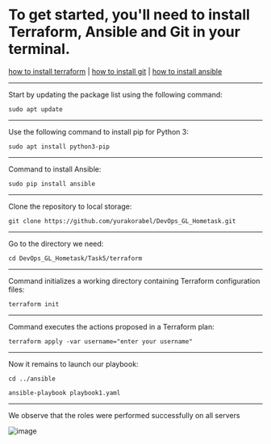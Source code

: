 # To get started, you'll need to install Terraform, Ansible and Git in your terminal. 

[how to install terraform](https://developer.hashicorp.com/terraform/tutorials/aws-get-started/install-cli)
 | 
[how to install git](https://www.digitalocean.com/community/tutorials/how-to-install-git-on-ubuntu-20-04)
 |
[how to install ansible](https://www.digitalocean.com/community/tutorials/how-to-install-git-on-ubuntu-20-04](https://docs.ansible.com/ansible/latest/installation_guide/intro_installation.html))

<hr>

Start by updating the package list using the following command:
```
sudo apt update
```
<hr>

Use the following command to install pip for Python 3:
```
sudo apt install python3-pip
```

<hr>

Command to install Ansible:
```
sudo pip install ansible
```

<hr>

Clone the repository to local storage:
``` 
git clone https://github.com/yurakorabel/DevOps_GL_Hometask.git
```

<hr>

Go to the directory we need:
```
cd DevOps_GL_Hometask/Task5/terraform
```

<hr>

Command initializes a working directory containing Terraform configuration files:
```
terraform init 
```

<hr>

Command executes the actions proposed in a Terraform plan:
```
terraform apply -var username="enter your username"
```

<hr>

Now it remains to launch our playbook:
```
cd ../ansible
```

```
ansible-playbook playbook1.yaml
```

<hr>

We observe that the roles were performed successfully on all servers

![image](https://user-images.githubusercontent.com/55669434/209585861-a0a57d8a-03b6-4682-8d1a-6842a40ba753.png)

